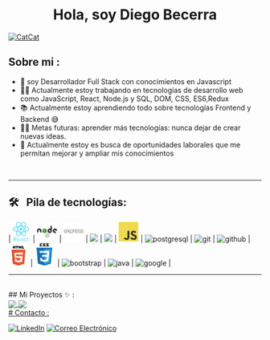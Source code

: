<h1 align="center">Hola, soy Diego Becerra</h1>

[<img src="https://encrypted-tbn0.gstatic.com/images?q=tbn:ANd9GcS_ALxQlxMZLKtEi9JO3BvXaCoZB2G89MianAG4DwnpbPUPVepU8Cd0KY1FkMrL81jV_g&usqp=CAU" title="CatCat" alt="CatCat">](https://github.com/alej098)

## Sobre mi :

- 🌱 soy Desarrollador Full Stack con conocimientos en Javascript
- 👨‍💻  Actualmente estoy trabajando en tecnologías de desarrollo web como JavaScript, React, Node.js y SQL, DOM, CSS, ES6,Redux 
- 📚 Actualmente estoy aprendiendo todo sobre tecnologías Frontend y Backend 😅
- 💪🏼  Metas futuras: aprender más tecnologías: nunca dejar de crear nuevas ideas.
- 🤔 Actualmente estoy es busca de oportunidades laborales que me permitan mejorar y ampliar mis conocimientos
<br>

<hr>

## 🛠 &nbsp; Pila de tecnologías:


|<img src="https://raw.githubusercontent.com/devicons/devicon/master/icons/react/react-original-wordmark.svg" width=40> | <img src="https://raw.githubusercontent.com/devicons/devicon/master/icons/nodejs/nodejs-original-wordmark.svg" width="40"> | <img src="https://raw.githubusercontent.com/devicons/devicon/master/icons/express/express-original-wordmark.svg" width="40"> | <img src="https://redux.js.org/img/redux.svg" width="40"> | <img src="https://www.vectorlogo.zone/logos/tailwindcss/tailwindcss-icon.svg" width="40"> | <img src="https://raw.githubusercontent.com/devicons/devicon/master/icons/javascript/javascript-original.svg" width="40"> | <img src="https://www.vectorlogo.zone/logos/postgresql/postgresql-icon.svg" alt="postgresql" width="40"> | <img src="https://www.vectorlogo.zone/logos/git-scm/git-scm-icon.svg" alt="git" width="40"> | <img src="https://www.vectorlogo.zone/logos/github/github-icon.svg" alt="github" width="40"> | <img src="https://raw.githubusercontent.com/devicons/devicon/master/icons/html5/html5-original-wordmark.svg" alt="html5" width="40"> |<img src="https://raw.githubusercontent.com/devicons/devicon/master/icons/css3/css3-original-wordmark.svg" alt="css3" width="45" height="45"/> | <img src="https://www.vectorlogo.zone/logos/getbootstrap/getbootstrap-icon.svg" alt="bootstrap" width="40"> | <img src="https://www.vectorlogo.zone/logos/java/java-icon.svg" alt="java" width="40"> | <img src="https://www.vectorlogo.zone/logos/google/google-icon.svg" alt="google" width="40"> |
<hr>

<br>
## Mi Proyectos ✨ :

<br>
<a href="https://github.com/">
  <img align="center" src="https://github-readme-stats.vercel.app/api/pin/?username=SinthiaGonzalez&repo=Serena-Hotel-&theme=tokyonight" />
</a>

<a href="">
  <img align="center" src="https://github-readme-stats.vercel.app/api/pin/?username=SinthiaGonzalez&repo=challenge-Alura&theme=tokyonight" />
<br>
# Contacto :

<br>

[![LinkedIn](https://img.icons8.com/fluency/48/000000/linkedin.png)](https://www.linkedin.com/in/d-alejandro-becerra-g-93319025a/) [![Correo Electrónico](https://img.icons8.com/fluency/48/000000/apple-mail.png)](mailto:urzola2003@gmail.com)
